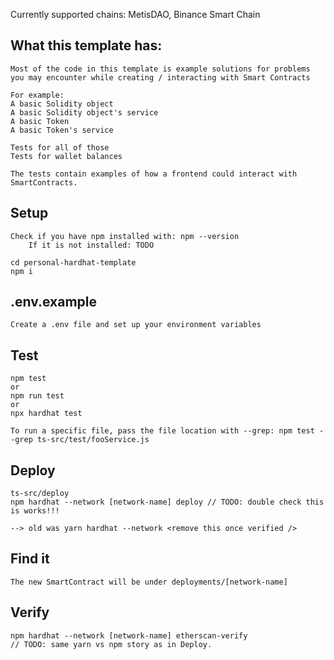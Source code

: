 Currently supported chains: MetisDAO, Binance Smart Chain

## What this template has:
```
Most of the code in this template is example solutions for problems you may encounter while creating / interacting with Smart Contracts

For example:
A basic Solidity object
A basic Solidity object's service
A basic Token
A basic Token's service

Tests for all of those
Tests for wallet balances

The tests contain examples of how a frontend could interact with SmartContracts.
```

## Setup

```
Check if you have npm installed with: npm --version  
    If it is not installed: TODO

cd personal-hardhat-template  
npm i
```

## .env.example

```
Create a .env file and set up your environment variables
```

## Test

```
npm test  
or  
npm run test  
or  
npx hardhat test  

To run a specific file, pass the file location with --grep: npm test --grep ts-src/test/fooService.js
```

## Deploy

```
ts-src/deploy
npm hardhat --network [network-name] deploy // TODO: double check this is works!!!

--> old was yarn hardhat --network <remove this once verified />
```

## Find it

```
The new SmartContract will be under deployments/[network-name]
```

## Verify

```
npm hardhat --network [network-name] etherscan-verify  
// TODO: same yarn vs npm story as in Deploy.
```